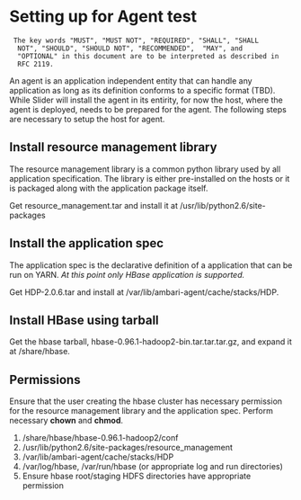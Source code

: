<!---
   Licensed to the Apache Software Foundation (ASF) under one or more
   contributor license agreements.  See the NOTICE file distributed with
   this work for additional information regarding copyright ownership.
   The ASF licenses this file to You under the Apache License, Version 2.0
   (the "License"); you may not use this file except in compliance with
   the License.  You may obtain a copy of the License at

       http://www.apache.org/licenses/LICENSE-2.0

   Unless required by applicable law or agreed to in writing, software
   distributed under the License is distributed on an "AS IS" BASIS,
   WITHOUT WARRANTIES OR CONDITIONS OF ANY KIND, either express or implied.
   See the License for the specific language governing permissions and
   limitations under the License.
-->

# Setting up for Agent test

     The key words "MUST", "MUST NOT", "REQUIRED", "SHALL", "SHALL
      NOT", "SHOULD", "SHOULD NOT", "RECOMMENDED",  "MAY", and
      "OPTIONAL" in this document are to be interpreted as described in
      RFC 2119.

An agent is an application independent entity that can handle any application as long as its definition conforms to a specific format (TBD). While Slider will install the agent in its entirity, for now the host, where the agent is deployed, needs to be prepared for the agent. The following steps are necessary to setup the host for agent.

## Install resource management library
The resource management library is a common python library used by all application specification. The library is either pre-installed on the hosts or it is packaged along with the application package itself.

Get resource_management.tar and install it at /usr/lib/python2.6/site-packages

## Install the application spec
The application spec is the declarative definition of a application that can be run on YARN. *At this point only HBase application is supported.*

Get HDP-2.0.6.tar and install at /var/lib/ambari-agent/cache/stacks/HDP.

## Install HBase using tarball
Get the hbase tarball, hbase-0.96.1-hadoop2-bin.tar.tar.tar.gz, and expand it at /share/hbase.

## Permissions
Ensure that the user creating the hbase cluster has necessary permission for the resource management library and the application spec. Perform necessary **chown** and **chmod**.

1. /share/hbase/hbase-0.96.1-hadoop2/conf
2. /usr/lib/python2.6/site-packages/resource_management
3. /var/lib/ambari-agent/cache/stacks/HDP
4. /var/log/hbase, /var/run/hbase (or appropriate log and run directories)
5. Ensure hbase root/staging HDFS directories have appropriate permission
